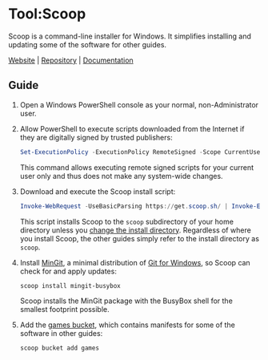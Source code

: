 # Tool:Scoop

Scoop is a command-line installer for Windows. It simplifies installing and
updating some of the software for other guides.

[Website][] | [Repository][] | [Documentation][]

## Guide

1. Open a Windows PowerShell console as your normal, non-Administrator user.
1. Allow PowerShell to execute scripts downloaded from the Internet if they are
   digitally signed by trusted publishers:

   ```powershell
   Set-ExecutionPolicy -ExecutionPolicy RemoteSigned -Scope CurrentUser
   ```

   This command allows executing remote signed scripts for your current user
   only and thus does not make any system-wide changes.
1. Download and execute the Scoop install script:

   ```powershell
   Invoke-WebRequest -UseBasicParsing https://get.scoop.sh/ | Invoke-Expression
   ```

   This script installs Scoop to the `scoop` subdirectory of your home directory
   unless you [change the install directory][]. Regardless of where you install
   Scoop, the other guides simply refer to the install directory as `scoop`.
1. Install [MinGit][], a minimal distribution of [Git for Windows][], so Scoop
   can check for and apply updates:

   ```powershell
   scoop install mingit-busybox
   ```

   Scoop installs the MinGit package with the BusyBox shell for the smallest
   footprint possible.
1. Add the [games bucket][], which contains manifests for some of the software
   in other guides:

   ```powershell
   scoop bucket add games
   ```

<!-- Reference Links -->

[change the install directory]: https://github.com/lukesampson/scoop#install-scoop-to-a-custom-directory-by-changing-scoop
[Documentation]: https://github.com/lukesampson/scoop/wiki
[games bucket]: https://github.com/Calinou/scoop-games
[Git for Windows]: https://gitforwindows.org/
[MinGit]: https://github.com/git-for-windows/git/wiki/MinGit
[Repository]: https://github.com/lukesampson/scoop
[Website]: https://scoop.sh/
